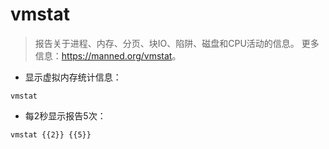 # vmstat

> 报告关于进程、内存、分页、块IO、陷阱、磁盘和CPU活动的信息。
> 更多信息：<https://manned.org/vmstat>。

- 显示虚拟内存统计信息：

`vmstat`

- 每2秒显示报告5次：

`vmstat {{2}} {{5}}`